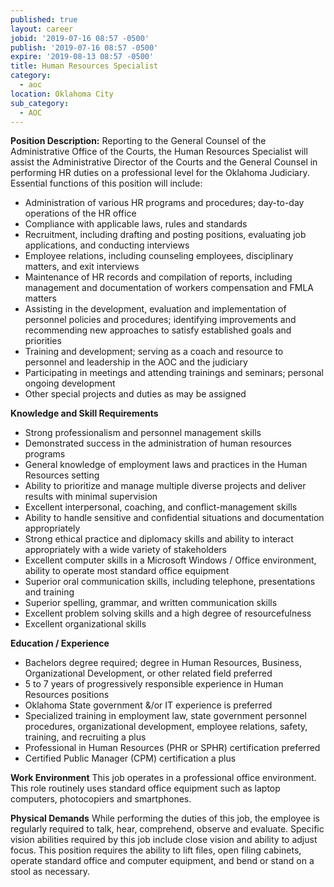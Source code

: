 ```yaml
---
published: true
layout: career
jobid: '2019-07-16 08:57 -0500'
publish: '2019-07-16 08:57 -0500'
expire: '2019-08-13 08:57 -0500'
title: Human Resources Specialist
category:
  - aoc
location: Oklahoma City
sub_category:
  - AOC
---
```

**Position Description:**
Reporting to the General Counsel of the Administrative Office of the Courts, the Human Resources Specialist will assist the Administrative Director of the Courts and the General Counsel in performing HR duties on a professional level for the Oklahoma Judiciary. Essential functions of this position will include: 
- Administration of various HR programs and procedures; day-to-day operations of the HR office
- Compliance with applicable laws, rules and standards
- Recruitment, including drafting and posting positions, evaluating job applications, and conducting interviews
- Employee relations, including counseling employees, disciplinary matters, and exit interviews
- Maintenance of HR records and compilation of reports, including management and documentation of workers compensation and FMLA matters
- Assisting in the development, evaluation and implementation of personnel policies and procedures; identifying improvements and recommending new approaches to satisfy established goals and priorities
- Training and development; serving as a coach and resource to personnel and leadership in the AOC and the judiciary
- Participating in meetings and attending trainings and seminars; personal ongoing development
- Other special projects and duties as may be assigned

**Knowledge and Skill Requirements**
- Strong professionalism and personnel management skills
- Demonstrated success in the administration of human resources programs
- General knowledge of employment laws and practices in the Human Resources setting
- Ability to prioritize and manage multiple diverse projects and deliver results with minimal supervision 
- Excellent interpersonal, coaching, and conflict-management skills
- Ability to handle sensitive and confidential situations and documentation appropriately
- Strong ethical practice and diplomacy skills and ability to interact appropriately with a wide variety of stakeholders
- Excellent computer skills in a Microsoft Windows / Office environment, ability to operate most standard office equipment
- Superior oral communication skills, including telephone, presentations and training
- Superior spelling, grammar, and written communication skills
- Excellent problem solving skills and a high degree of resourcefulness
- Excellent organizational skills

**Education / Experience**
- Bachelors degree required; degree in Human Resources, Business, Organizational Development, or other related field preferred 
- 5 to 7 years of progressively responsible experience in Human Resources positions 
- Oklahoma State government &/or IT experience is preferred
- Specialized training in employment law, state government personnel procedures, organizational development, employee relations, safety, training, and recruiting a plus
- Professional in Human Resources (PHR or SPHR) certification preferred
- Certified Public Manager (CPM) certification a plus

**Work Environment**
This job operates in a professional office environment. This role routinely uses standard office equipment such as laptop computers, photocopiers and smartphones.

**Physical Demands**
While performing the duties of this job, the employee is regularly required to talk, hear, comprehend, observe and evaluate. Specific vision abilities required by this job include close vision and ability to adjust focus. This position requires the ability to lift files, open filing cabinets, operate standard office and computer equipment, and bend or stand on a stool as necessary.
